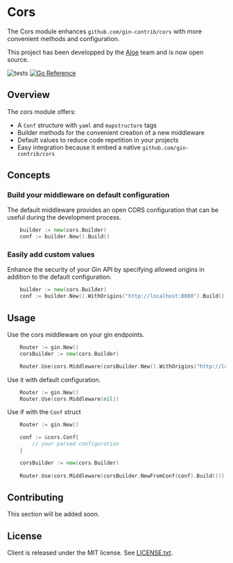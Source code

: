 # Cors
The Cors module enhances `github.com/gin-contrib/cors` with more convenient methods and configuration.

This project has been developped by the [Aloe](https://www.aloe-corp.com/) team and is now open source.

![tests](https://github.com/Aloe-Corporation/cors/actions/workflows/go.yml/badge.svg)
[![Go Reference](https://pkg.go.dev/badge/github.com/Aloe-Corporation/cors.svg)](https://pkg.go.dev/github.com/Aloe-Corporation/cors)

## Overview

The cors module offers:
- A `Conf` structure with `yaml` and `mapstructure` tags
- Builder methods for the convenient creation of a new middleware
- Default values to reduce code repetition in your projects
- Easy integration because it embed a native `github.com/gin-contrib/cors`

## Concepts

### Build your middleware on default configuration

The default middleware provides an open CORS configuration that can be useful during the development process.

```go
    builder := new(cors.Builder)
    conf := builder.New().Build()
```

### Easily add custom values

Enhance the security of your Gin API by specifying allowed origins in addition to the default configuration.

```go
    builder := new(cors.Builder)
    conf := builder.New().WithOrigins("http://localhost:8080").Build()
```

## Usage

Use the cors middleware on your gin endpoints.

```go
    Router := gin.New()
    corsBuilder := new(cors.Builder)

    Router.Use(cors.Middleware(corsBuilder.New().WithOrigins("http://localhost:8080").Build()))
```

Use it with default configuration.

```go
    Router := gin.New()
    Router.Use(cors.Middleware(nil))
```

Use if with the `Conf` struct

```go
    Router := gin.New()

    conf := &cors.Conf{
        // your parsed configuration
    }

    corsBuilder := new(cors.Builder)
  
    Router.Use(cors.Middleware(corsBuilder.NewFromConf(conf).Build()))
```

## Contributing

This section will be added soon.

## License

Client is released under the MIT license. See [LICENSE.txt](./LICENSE).